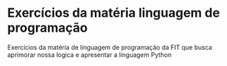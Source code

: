 # Exercícios da matéria linguagem de programação 
Exercícios da matéria de linguagem de programação da FIT que busca aprimorar nossa logica e apresentar a linguagem Python 

